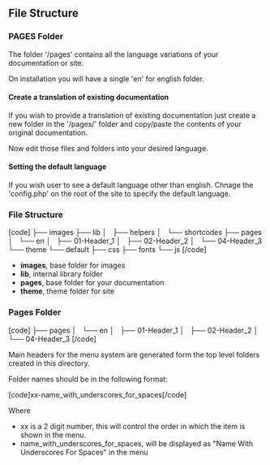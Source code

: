 ## File Structure

### PAGES Folder 

The folder '/pages' contains all the language variations of your documentation or site.  

On installation you will have a single 'en' for english folder.  

#### Create a translation of existing documentation

If you wish to provide a translation of existing documentation just create a new folder in the '/pages/' folder and copy/paste the contents of your original documentation. 

Now edit those files and folders into your desired language. 

#### Setting the default language

If you wish user to see a default language other than english. Chnage the 'config.php' on the root of the site to specify the default language. 


### File Structure

[code]
├── images
├── lib
│   ├── helpers
│   └── shortcodes
├── pages
│   └── en
│       ├── 01-Header_1
│       ├── 02-Header_2
│       └── 04-Header_3
└── theme
    └── default
        ├── css
        ├── fonts
        └── js
[/code]

- **images**, base folder for images 
- **lib**, internal library folder
- **pages**, base folder for your documentation
- **theme**, theme folder for site 

### Pages Folder 

[code]
├── pages
│   └── en
│       ├── 01-Header_1
│       ├── 02-Header_2
│       └── 04-Header_3
[/code]

Main headers for the menu system are generated form the top level folders created in this directory.  

Folder names should be in the following format: 

[code]xx-name_with_underscores_for_spaces[/code]

Where 
- xx is a 2 digit number, this will control the order in which the item is shown in the menu. 
- name_with_underscores_for_spaces, will be displayed as "Name With Underscores For Spaces" in the menu 

